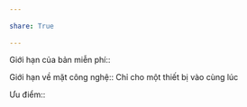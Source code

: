 ---  
share: True  
---  
Giới hạn của bản miễn phí::  
Giới hạn về mặt công nghệ:: Chỉ cho một thiết bị vào cùng lúc  
Ưu điểm::  
